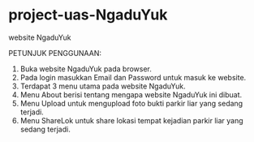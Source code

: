 # project-uas-NgaduYuk
website NgaduYuk

PETUNJUK PENGGUNAAN:
1. Buka website NgaduYuk pada browser.
2. Pada login masukkan Email dan Password untuk masuk ke website.
3. Terdapat 3 menu utama pada website NgaduYuk.
4. Menu About berisi tentang mengapa website NgaduYuk ini dibuat.
5. Menu Upload untuk mengupload foto bukti parkir liar yang sedang terjadi.
6. Menu ShareLok untuk share lokasi tempat kejadian parkir liar yang sedang terjadi.
